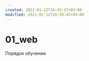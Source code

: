 ```yaml
---
created: 2021-01-12T18:43:27+03:00
modified: 2021-01-12T18:59:43+03:00
---
```


# 01_web

Порядок обучения